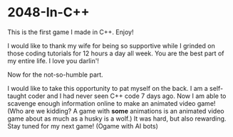 # 2048-In-C++
This is the first game I made in C++. Enjoy!

I would like to thank my wife for being so supportive while I grinded on those coding tutorials for 12 hours a day all week. You are the best part of my entire life. I love you darlin'!

Now for the not-so-humble part.

I would like to take this opportunity to pat myself on the back. I am a self-taught coder and I had never seen C++ code 7 days ago. Now I am able to scavenge enough information online to make an animated video game! (Who are we kidding? A game with __some__ animations is an animated video game about as much as a husky is a wolf.) It was hard, but also rewarding. Stay tuned for my next game! (Ogame with AI bots)

